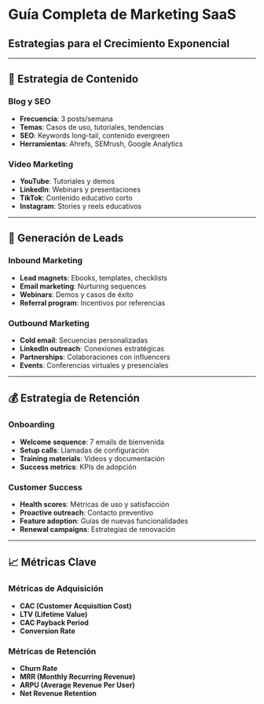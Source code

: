 # Guía Completa de Marketing SaaS
## Estrategias para el Crecimiento Exponencial

---

## 🎯 Estrategia de Contenido

### Blog y SEO
- **Frecuencia**: 3 posts/semana
- **Temas**: Casos de uso, tutoriales, tendencias
- **SEO**: Keywords long-tail, contenido evergreen
- **Herramientas**: Ahrefs, SEMrush, Google Analytics

### Video Marketing
- **YouTube**: Tutoriales y demos
- **LinkedIn**: Webinars y presentaciones
- **TikTok**: Contenido educativo corto
- **Instagram**: Stories y reels educativos

---

## 🚀 Generación de Leads

### Inbound Marketing
- **Lead magnets**: Ebooks, templates, checklists
- **Email marketing**: Nurturing sequences
- **Webinars**: Demos y casos de éxito
- **Referral program**: Incentivos por referencias

### Outbound Marketing
- **Cold email**: Secuencias personalizadas
- **LinkedIn outreach**: Conexiones estratégicas
- **Partnerships**: Colaboraciones con influencers
- **Events**: Conferencias virtuales y presenciales

---

## 💰 Estrategia de Retención

### Onboarding
- **Welcome sequence**: 7 emails de bienvenida
- **Setup calls**: Llamadas de configuración
- **Training materials**: Videos y documentación
- **Success metrics**: KPIs de adopción

### Customer Success
- **Health scores**: Métricas de uso y satisfacción
- **Proactive outreach**: Contacto preventivo
- **Feature adoption**: Guías de nuevas funcionalidades
- **Renewal campaigns**: Estrategias de renovación

---

## 📈 Métricas Clave

### Métricas de Adquisición
- **CAC (Customer Acquisition Cost)**
- **LTV (Lifetime Value)**
- **CAC Payback Period**
- **Conversion Rate**

### Métricas de Retención
- **Churn Rate**
- **MRR (Monthly Recurring Revenue)**
- **ARPU (Average Revenue Per User)**
- **Net Revenue Retention**








